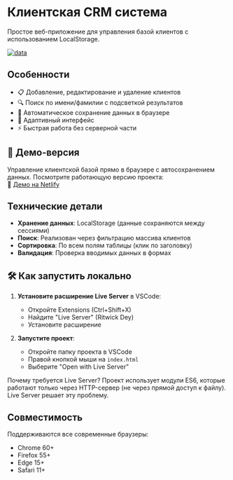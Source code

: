# Клиентская CRM система
Простое веб-приложение для управления базой клиентов с использованием LocalStorage.

<a href='https://postimg.cc/FfYgwtM4' target='_blank'><img src='https://i.postimg.cc/zfjtb8pV/data.png' border='0' alt='data'/></a>


## Особенности

- 📋 Добавление, редактирование и удаление клиентов
- 🔍 Поиск по имени/фамилии с подсветкой результатов
- 📅 Автоматическое сохранение данных в браузере
- 📱 Адаптивный интерфейс
- ⚡ Быстрая работа без серверной части

## 🚀 Демо-версия

Управление клиентской базой прямо в браузере с автосохранением данных.
Посмотрите работающую версию проекта:  
🔗 [Демо на Netlify](data-management-systems.netlify.app/)

## Технические детали

- **Хранение данных**: LocalStorage (данные сохраняются между сессиями)
- **Поиск**: Реализован через фильтрацию массива клиентов
- **Сортировка**: По всем полям таблицы (клик по заголовку)
- **Валидация**: Проверка вводимых данных в формах

## 🛠 Как запустить локально

1. **Установите расширение Live Server** в VSCode:
   - Откройте Extensions (Ctrl+Shift+X)
   - Найдите "Live Server" (Ritwick Dey)
   - Установите расширение

2. **Запустите проект**:
   - Откройте папку проекта в VSCode
   - Правой кнопкой мыши на `index.html`
   - Выберите "Open with Live Server"
  
Почему требуется Live Server?
Проект использует модули ES6, которые работают только через HTTP-сервер (не через прямой доступ к файлу). Live Server решает эту проблему.

## Совместимость

Поддерживаются все современные браузеры:
- Chrome 60+
- Firefox 55+
- Edge 15+
- Safari 11+
